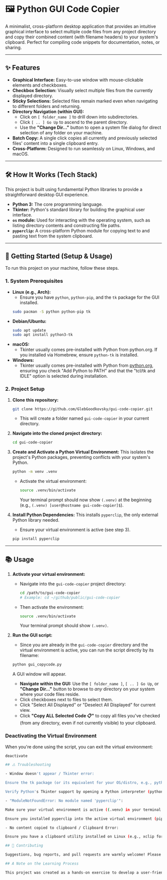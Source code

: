 # 🖼️ Python GUI Code Copier

A minimalist, cross-platform desktop application that provides an intuitive graphical interface to select multiple code files from any project directory and copy their combined content (with filename headers) to your system's clipboard. Perfect for compiling code snippets for documentation, notes, or sharing.

---

## ✨ Features

-   **Graphical Interface:** Easy-to-use window with mouse-clickable elements and checkboxes.
-   **Checkbox Selection:** Visually select multiple files from the currently displayed directory.
-   **Sticky Selections:** Selected files remain marked even when navigating to different folders and returning.
-   **Directory Navigation (within GUI):**
    *   Click on `[ folder_name ]` to drill down into subdirectories.
    *   Click `[ .. ] Go Up` to ascend to the parent directory.
    *   Use the **"Change Dir..."** button to open a system file dialog for direct selection of any folder on your machine.
-   **Batch Copy:** A single click copies all currently and previously selected files' content into a single clipboard entry.
-   **Cross-Platform:** Designed to run seamlessly on Linux, Windows, and macOS.

---

## 🛠️ How It Works (Tech Stack)

This project is built using fundamental Python libraries to provide a straightforward desktop GUI experience.

-   **Python 3:** The core programming language.
-   **Tkinter:** Python's standard library for building the graphical user interface.
-   **`os` module:** Used for interacting with the operating system, such as listing directory contents and constructing file paths.
-   **`pyperclip`:** A cross-platform Python module for copying text to and pasting text from the system clipboard.

---

## 🚀 Getting Started (Setup & Usage)

To run this project on your machine, follow these steps.

### 1. System Prerequisites

-   **Linux (e.g., Arch):**
    -   Ensure you have `python`, `python-pip`, and the `tk` package for the GUI installed.
    ```bash
    sudo pacman -S python python-pip tk
    ```
-   **Debian/Ubuntu:**
    ```bash
    sudo apt update
    sudo apt install python3-tk
    ```
-   **macOS:**
    -   Tkinter usually comes pre-installed with Python from python.org. If you installed via Homebrew, ensure `python-tk` is installed.
-   **Windows:**
    -   Tkinter usually comes pre-installed with Python from [python.org](https://www.python.org/downloads/windows/), ensuring you check "Add Python to PATH" and that the "tcl/tk and IDLE" option is selected during installation.

### 2. Project Setup

1.  **Clone this repository:**
    ```bash
    git clone https://github.com/GlebGoodkovsky/gui-code-copier.git
    ```
    *   This will create a folder named `gui-code-copier` in your current directory.

2.  **Navigate into the cloned project directory:**
    ```bash
    cd gui-code-copier
    ```

3.  **Create and Activate a Python Virtual Environment:**
    This isolates the project's Python packages, preventing conflicts with your system's Python.
    ```bash
    python -m venv .venv
    ```
    *   Activate the virtual environment:
        ```bash
        source .venv/bin/activate
        ```
        Your terminal prompt should now show `(.venv)` at the beginning (e.g., `(.venv) [user@hostname gui-code-copier]$`).

4.  **Install Python Dependencies:**
    This installs `pyperclip`, the only external Python library needed.
    *   Ensure your virtual environment is active (see step 3).
    ```bash
    pip install pyperclip
    ```

---

## 📚 Usage

1.  **Activate your virtual environment:**
    *   Navigate into the `gui-code-copier` project directory:
        ```bash
        cd /path/to/gui-code-copier
        # Example: cd ~/github/public/gui-code-copier
        ```
    *   Then activate the environment:
        ```bash
        source .venv/bin/activate
        ```
        Your terminal prompt should show `(.venv)`.

2.  **Run the GUI script:**
    *   Since you are already in the `gui-code-copier` directory and the virtual environment is active, you can run the script directly by its filename:
    ```bash
    python gui_copycode.py
    ```
    A GUI window will appear.
    *   **Navigate within the GUI:** Use the `[ folder_name ]`, `[ .. ] Go Up`, or **"Change Dir..."** button to browse to *any* directory on your system where your code files reside.
    *   Click checkboxes next to files to select them.
    *   Click "Select All Displayed" or "Deselect All Displayed" for current view.
    *   Click **"Copy ALL Selected Code 📋"** to copy all files you've checked (from any directory, even if not currently visible) to your clipboard.

### Deactivating the Virtual Environment

When you're done using the script, you can exit the virtual environment:
```bash
deactivate

## ⚠️ Troubleshooting

- Window doesn't appear / Tkinter error:

Ensure the tk package (or its equivalent for your OS/distro, e.g., python3-tk on Debian/Ubuntu) is installed system-wide.

Verify Python's Tkinter support by opening a Python interpreter (python) and typing import tkinter. If it gives an error, Tkinter setup is incomplete.

- "ModuleNotFoundError: No module named 'pyperclip'":

Make sure your virtual environment is active ((.venv) in your terminal prompt) before running the python command for the script.

Ensure you installed pyperclip into the active virtual environment (pip install pyperclip).

- No content copied to clipboard / Clipboard Error:

Ensure you have a clipboard utility installed on Linux (e.g., xclip for Xorg or wl-clipboard for Wayland). You can install them via sudo pacman -S xclip wl-clipboard.

## 🤝 Contributing

Suggestions, bug reports, and pull requests are warmly welcome! Please feel free to open an issue to discuss features or submit changes.

## A Note on the Learning Process

This project was created as a hands-on exercise to develop a user-friendly desktop application for a common coding task. It demonstrates core concepts of GUI development (Tkinter), file system interaction (os module), and persistent selection logic. The goal was to create a simple, understandable, yet fully functional program that solves a real problem. I used an AI assistant as a tool to help write and, more importantly, explain the code, using it as a learning partner to grasp fundamentals step-by-step.
